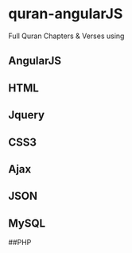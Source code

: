 # quran-angularJS
Full Quran Chapters & Verses using
## AngularJS 
## HTML
## Jquery
## CSS3
## Ajax
## JSON
## MySQL
##PHP
